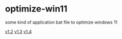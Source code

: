 # optimize-win11
some kind of application bat file to optimize windows 11

[v1.2](https://github.com/TheCreateGM/optimize-win11/blob/68d8a60474988185f74d0475ef04b4826f4b06fd/autorun.bat)
[v1.3](https://github.com/TheCreateGM/optimize-win11/blob/80978e2ff50aea3691588a6f77a8fa7ed99e6a82/autorun.bat)
[v1.4](https://github.com/TheCreateGM/optimize-win11/blob/5fb484769e4b0736b6fdec8c2fde2f4543b59044/autorun.bat)
